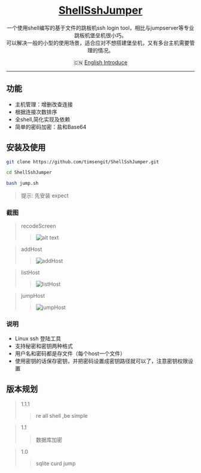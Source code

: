 <h1 align="center"><a href='https://github.com/timsengit/ShellSshJumper.git' target="_blank" >ShellSshJumper</a></h1>

<p align="center">
一个使用shell编写的基于文件的跳板机ssh login tool，相比与jumpserver等专业跳板机堡垒机很小巧。
</br>
可以解决一般的小型的使用场景，适合应对不想搭建堡垒机，又有多台主机需要管理的情况。
</p>

<p align="center">
  🇨🇳 <a href="./README.md">English Introduce</a>
</p>

---

## 功能

- 主机管理：增删改查连接
- 根据连接次数排序
- 全shell,简化实现及依赖
- 简单的密码加密：盐和Base64

## 安装及使用

```bash
git clone https://github.com/timsengit/ShellSshJumper.git

cd ShellSshJumper

bash jump.sh
```

> 提示: 先安装 expect


### 截图

>recodeScreen
>>![alt text](img/recodeScreen.gif)

>addHost
>>![addHost](img/addHost.png)

>listHost
>>![listHost](img/listHost.png)

>jumpHost
>>![jumpHost](img/jumpHost.png)



### 说明
- Linux ssh 登陆工具
- 支持秘密和密钥两种格式
- 用户名和密码都是存文件（每个host一个文件）
- 使用密钥的话保存密钥，并把密码设置成密钥路径就可以了，注意密钥权限设置

## 版本规划

>1.1.1
>>re all shell ,be simple

>1.1
>>数据库加密

>1.0
>> sqlite curd jump

